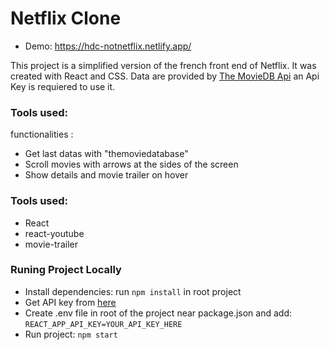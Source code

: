 # Netflix Clone

- Demo: https://hdc-notnetflix.netlify.app/

This project is a simplified version of the french front end of Netflix. It was created with React and CSS. Data are provided by [The MovieDB Api](https://www.themoviedb.org/documentation/api) an Api Key is requiered to use it.

### Tools used:
functionalities :
- Get last datas with "themoviedatabase"
- Scroll movies with arrows at the sides of the screen
- Show details and movie trailer on hover

### Tools used:
- React
- react-youtube
- movie-trailer

### Runing Project Locally
- Install dependencies: run `npm install` in root project
- Get API key from [here](https://www.themoviedb.org/documentation/api)
- Create .env file in root of the project near package.json and add: `REACT_APP_API_KEY=YOUR_API_KEY_HERE`
- Run project: `npm start`
